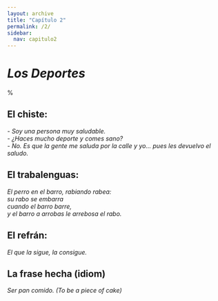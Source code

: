 ```yaml
---
layout: archive
title: "Capítulo 2"
permalink: /2/
sidebar:
  nav: capitulo2
---
```


# _Los Deportes_

%


## El chiste:

_\- Soy una persona muy saludable.   
\- ¿Haces mucho deporte y comes sano?   
\- No. Es que la gente me saluda por la calle y yo... pues les devuelvo el saludo._   


## El trabalenguas:

_El perro en el barro, rabiando rabea:  
su rabo se embarra  
cuando el barro barre,   
y el barro a arrobas le arrebosa el rabo._    


## El refrán:

_El que la sigue, la consigue._


## La frase hecha (idiom)

_Ser pan comido. (To be a piece of cake)_
